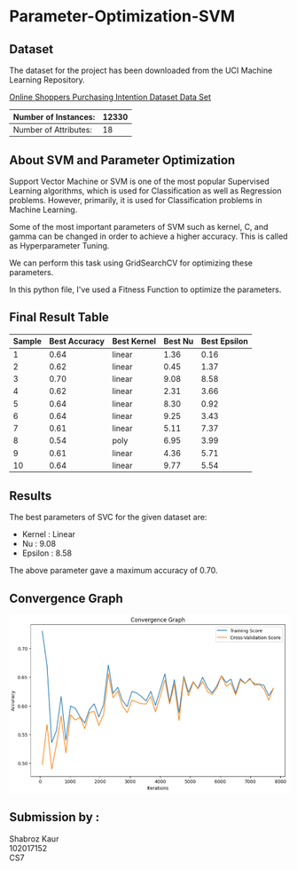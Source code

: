 # Parameter-Optimization-SVM
## Dataset

The dataset for the project has been downloaded from the UCI Machine Learning Repository.

[Online Shoppers Purchasing Intention Dataset Data Set](https://archive.ics.uci.edu/ml/datasets/Online+Shoppers+Purchasing+Intention+Dataset)

| Number of Instances:  | 12330 |
|-----------------------|--------|
| Number of Attributes: | 18     |

## About SVM and Parameter Optimization

Support Vector Machine or SVM is one of the most popular Supervised Learning algorithms, which is used for Classification as well as Regression problems. However, primarily, it is used for Classification problems in Machine Learning.

Some of the most important parameters of SVM such as kernel, C, and gamma can be changed in order to achieve a higher accuracy. This is called as Hyperparameter Tuning. 

We can perform this task using GridSearchCV for optimizing these parameters.

In this python file, I've used a Fitness Function to optimize the parameters.

## Final Result Table

| Sample  | Best Accuracy | Best Kernel | Best Nu | Best Epsilon |
| -----   | ------------- | ----------- | ------- | ------------ |
| 1	| 0.64 | linear	| 1.36 | 0.16 |
| 2	| 0.62 | linear |	0.45 | 1.37 |
| 3 | 0.70 | linear	| 9.08 | 8.58 |
| 4	| 0.62 | linear	| 2.31 | 3.66 |
| 5	| 0.64 | linear |	8.30 | 0.92 |
| 6	| 0.64 | linear |	9.25 | 3.43 |
| 7	| 0.61 | linear |	5.11 | 7.37 |
| 8 |	0.54 | poly |	6.95 | 3.99 |
| 9	| 0.61 | linear | 4.36 | 5.71 |
| 10 | 0.64 |	linear | 9.77 |	5.54 |

## Results

The best parameters of SVC for the given dataset are:
- Kernel : Linear
- Nu : 9.08  
- Epsilon : 8.58   

The above parameter gave a maximum accuracy of 0.70.

## Convergence Graph
![graph](https://github.com/shabrozkamboj/Parameter-Optimization-SVM/blob/main/ouput.png?raw=true)

## Submission by :
Shabroz Kaur<br>
102017152<br>
CS7
